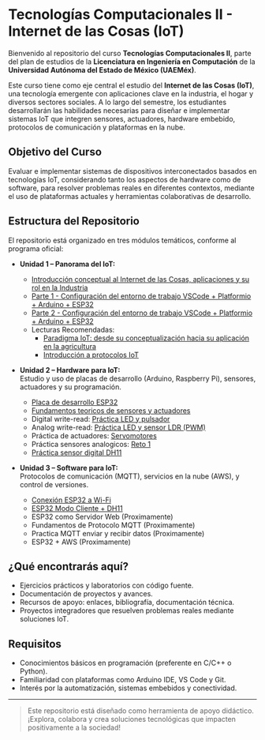 # Tecnologías Computacionales II - Internet de las Cosas (IoT)

Bienvenido al repositorio del curso **Tecnologías Computacionales II**, parte del plan de estudios de la **Licenciatura en Ingeniería en Computación** de la **Universidad Autónoma del Estado de México (UAEMéx)**.

Este curso tiene como eje central el estudio del **Internet de las Cosas (IoT)**, una tecnología emergente con aplicaciones clave en la industria, el hogar y diversos sectores sociales. A lo largo del semestre, los estudiantes desarrollarán las habilidades necesarias para diseñar e implementar sistemas IoT que integren sensores, actuadores, hardware embebido, protocolos de comunicación y plataformas en la nube.

## Objetivo del Curso

Evaluar e implementar sistemas de dispositivos interconectados basados en tecnologías IoT, considerando tanto los aspectos de hardware como de software, para resolver problemas reales en diferentes contextos, mediante el uso de plataformas actuales y herramientas colaborativas de desarrollo.

## Estructura del Repositorio

El repositorio está organizado en tres módulos temáticos, conforme al programa oficial:

- **Unidad 1 – Panorama del IoT:**  
  - [Introducción conceptual al Internet de las Cosas, aplicaciones y su rol en la Industria](https://github.com/enriquehdez98/Curso-IoT-byEnriqueHL/blob/main/Clase%200%20Teoria%20Fundamentos%20IoT/FundamentosDeIoTpdf.pdf)
  - [Parte 1 - Configuración del entorno de trabajo VSCode + Platformio + Arduino + ESP32](https://github.com/enriquehdez98/Curso-IoT-byEnriqueHL/blob/main/Clase%201%20Entorno%20de%20desarrollo/Configuracion%20entorno%20de%20trabajo%20ESP32%2BArduino%2BVSCode%20Part%201.md)
  - [Parte 2 - Configuración del entorno de trabajo VSCode + Platformio + Arduino + ESP32](https://github.com/enriquehdez98/Curso-IoT-byEnriqueHL/blob/main/Clase%201%20Entorno%20de%20desarrollo/Configuracion%20entorno%20de%20trabajo%20ESP32%2BArduino%2BVSCode%20Part%202.md)
  - Lecturas Recomendadas:
    - [Paradigma IoT: desde su conceptualización hacia su
 aplicación en la agricultura](https://www.revistaespacios.com/a19v40n18/a19v40n18p06.pdf)
    - [Introducción a protocolos IoT
](https://www.gotoiot.com/pages/articles/iot_protocols_intro/index.html)

  

- **Unidad 2 – Hardware para IoT:**  
  Estudio y uso de placas de desarrollo (Arduino, Raspberry Pi), sensores, actuadores y su programación.
  - [Placa de desarrollo ESP32](https://github.com/enriquehdez98/Curso-IoT-byEnriqueHL/blob/main/Clase%202%20Sensores%20y%20datos/Placas_de_desarrollo_ESP32.pdf)
  - [Fundamentos teoricos de sensores y actuadores](https://github.com/enriquehdez98/Curso-IoT-byEnriqueHL/blob/main/Clase%202%20Sensores%20y%20datos/Fundamentos_sensore_y_actuadores.pdf)
  - Digital write-read: [Práctica LED y pulsador](https://github.com/enriquehdez98/Curso-IoT-byEnriqueHL/blob/main/Clase%202%20Sensores%20y%20datos/Practica%20endender%20y%20apagar%20un%20LED%20con%20un%20pulsador/PracticaLedPulsador.md)
  - Analog write-read: [Práctica LED y sensor LDR (PWM)](https://github.com/enriquehdez98/Curso-IoT-byEnriqueHL/blob/main/Clase%202%20Sensores%20y%20datos/Practica%20LED%20y%20sensor%20LDR/PracticaSensorLDRyLED.md)
  - Práctica de actuadores: [Servomotores](https://github.com/enriquehdez98/Curso-IoT-byEnriqueHL/blob/main/Clase%202%20Sensores%20y%20datos/ServoMotor/ServoMotir.md)
  - Práctica sensores analogicos: [Reto 1]() 
  - [Práctica sensor digital DH11](https://github.com/enriquehdez98/Curso-IoT-byEnriqueHL/blob/main/Clase%202%20Sensores%20y%20datos/Practica%20ESP32%20%2B%20DH11/ESP32_DH11.md)
  
  

- **Unidad 3 – Software para IoT:**  
  Protocolos de comunicación (MQTT), servicios en la nube (AWS), y control de versiones.
  - [Conexión ESP32 a Wi-Fi](https://github.com/enriquehdez98/Curso-IoT-byEnriqueHL/blob/main/Clase%203%20Conexion%20a%20internet/0%20Conexion%20WIFI/ConexionWifi.md)
  - [ESP32 Modo Cliente + DH11](https://github.com/enriquehdez98/Curso-IoT-byEnriqueHL/blob/main/Clase%203%20Conexion%20a%20internet/1%20Modo%20cliente/Clase3_1_EnviarDatosComoCliente.md)
  - ESP32 como Servidor Web (Proximamente)
  - Fundamentos de Protocolo MQTT (Proximamente)
  - Practica MQTT enviar y recibir datos (Proximamente)
  - ESP32 + AWS (Proximamente)

## ¿Qué encontrarás aquí?

- Ejercicios prácticos y laboratorios con código fuente.
- Documentación de proyectos y avances.
- Recursos de apoyo: enlaces, bibliografía, documentación técnica.
- Proyectos integradores que resuelven problemas reales mediante soluciones IoT.

## Requisitos

- Conocimientos básicos en programación (preferente en C/C++ o Python).
- Familiaridad con plataformas como Arduino IDE, VS Code y Git.
- Interés por la automatización, sistemas embebidos y conectividad.

---

> Este repositorio está diseñado como herramienta de apoyo didáctico. ¡Explora, colabora y crea soluciones tecnológicas que impacten positivamente a la sociedad!
